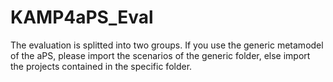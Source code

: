 # KAMP4aPS_Eval

The evaluation is splitted into two groups. If you use the generic metamodel of the aPS, please import the scenarios of the generic folder, else import the projects contained in the specific folder.
